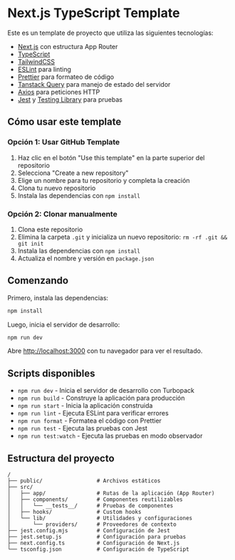 # Next.js TypeScript Template

Este es un template de proyecto que utiliza las siguientes tecnologías:

- [Next.js](https://nextjs.org/) con estructura App Router
- [TypeScript](https://www.typescriptlang.org/)
- [TailwindCSS](https://tailwindcss.com/)
- [ESLint](https://eslint.org/) para linting
- [Prettier](https://prettier.io/) para formateo de código
- [Tanstack Query](https://tanstack.com/query) para manejo de estado del servidor
- [Axios](https://axios-http.com/) para peticiones HTTP
- [Jest](https://jestjs.io/) y [Testing Library](https://testing-library.com/) para pruebas

## Cómo usar este template

### Opción 1: Usar GitHub Template

1. Haz clic en el botón "Use this template" en la parte superior del repositorio
2. Selecciona "Create a new repository"
3. Elige un nombre para tu repositorio y completa la creación
4. Clona tu nuevo repositorio
5. Instala las dependencias con `npm install`

### Opción 2: Clonar manualmente

1. Clona este repositorio
2. Elimina la carpeta `.git` y inicializa un nuevo repositorio: `rm -rf .git && git init`
3. Instala las dependencias con `npm install`
4. Actualiza el nombre y versión en `package.json`

## Comenzando

Primero, instala las dependencias:

```bash
npm install
```

Luego, inicia el servidor de desarrollo:

```bash
npm run dev
```

Abre [http://localhost:3000](http://localhost:3000) con tu navegador para ver el resultado.

## Scripts disponibles

- `npm run dev` - Inicia el servidor de desarrollo con Turbopack
- `npm run build` - Construye la aplicación para producción
- `npm run start` - Inicia la aplicación construida
- `npm run lint` - Ejecuta ESLint para verificar errores
- `npm run format` - Formatea el código con Prettier
- `npm run test` - Ejecuta las pruebas con Jest
- `npm run test:watch` - Ejecuta las pruebas en modo observador

## Estructura del proyecto

```
/
├── public/                 # Archivos estáticos
├── src/
│   ├── app/                # Rutas de la aplicación (App Router)
│   ├── components/         # Componentes reutilizables
│   │   └── __tests__/      # Pruebas de componentes
│   ├── hooks/              # Custom hooks
│   └── lib/                # Utilidades y configuraciones
│       └── providers/      # Proveedores de contexto
├── jest.config.mjs         # Configuración de Jest
├── jest.setup.js           # Configuración para pruebas
├── next.config.ts          # Configuración de Next.js
└── tsconfig.json           # Configuración de TypeScript
``` 